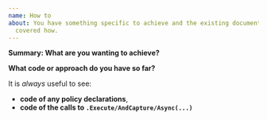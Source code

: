 ```yaml
---
name: How to
about: You have something specific to achieve and the existing documentation hasn't
  covered how.
---
```


<!-- 
Be sure to check out the ReadMe (https://github.com/App-vNext/Polly/blob/main/README.md) and wiki (https://github.com/App-vNext/Polly/wiki) first!  

https://github.com/App-vNext/Polly/wiki contains detailed pages on each policy type. Many questions are answered there about policy operation, how to change operation with configuration options, and how to attach behaviour via delegates.  Other wiki pages cover [unit-testing](https://github.com/App-vNext/Polly/wiki/Unit-testing-with-Polly), [async usage](https://github.com/App-vNext/Polly/wiki/Asynchronous-action-execution), common patterns, and [using HttpClientFactory in ASP.NET Core 2.1 as the best way to integrate Polly into outbound `HttpClient` calls](https://github.com/App-vNext/Polly/wiki/Polly-and-HttpClientFactory).

-->

**Summary: What are you wanting to achieve?**

**What code or approach do you have so far?**  

It is _always_ useful to see:

+ **code of any policy declarations**,
+ **code of the calls to `.Execute/AndCapture/Async(...)`**
